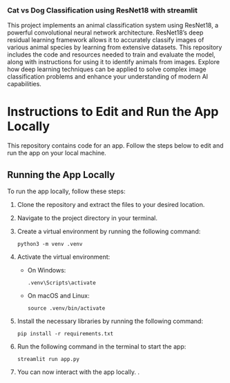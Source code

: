### Cat vs Dog Classification using ResNet18 with streamlit

This project implements an animal classification system using ResNet18, a powerful convolutional neural network architecture. ResNet18’s deep residual learning framework allows it to accurately classify images of various animal species by learning from extensive datasets. This repository includes the code and resources needed to train and evaluate the model, along with instructions for using it to identify animals from images. Explore how deep learning techniques can be applied to solve complex image classification problems and enhance your understanding of modern AI capabilities.

# Instructions to Edit and Run the App Locally

This repository contains code for an app. Follow the steps below to edit and run the app on your local machine.

## Running the App Locally

To run the app locally, follow these steps:

1. Clone the repository and extract the files to your desired location.

2. Navigate to the project directory in your terminal.

3. Create a virtual environment by running the following command:

    ```
    python3 -m venv .venv
    ```

4. Activate the virtual environment:

    - On Windows:
    
        ```
        .venv\Scripts\activate
        ```

    - On macOS and Linux:
    
        ```
        source .venv/bin/activate
        ```

5. Install the necessary libraries by running the following command:

    ```
    pip install -r requirements.txt
    ```

6. Run the following command in the terminal to start the app:

    ```
    streamlit run app.py
    ```


8. You can now interact with the app locally.
.

